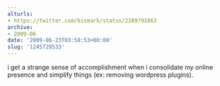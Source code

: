 ```yaml
---
alturls:
- https://twitter.com/bismark/status/2289791863
archive:
- 2009-06
date: '2009-06-23T03:58:53+00:00'
slug: '1245729533'
---
```


i get a strange sense of accomplishment when i consolidate my online presence and simplify things (ex: removing wordpress plugins).

